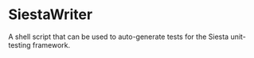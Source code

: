 SiestaWriter
===========

A shell script that can be used to auto-generate tests for the Siesta unit-testing framework.